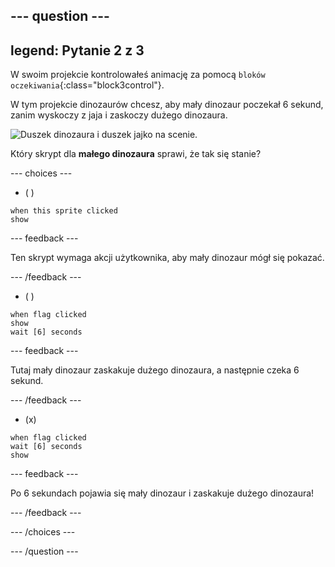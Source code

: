 --- question ---
---
legend: Pytanie 2 z 3
---

W swoim projekcie kontrolowałeś animację za pomocą `bloków oczekiwania`{:class="block3control"}.

W tym projekcie dinozaurów chcesz, aby mały dinozaur poczekał 6 sekund, zanim wyskoczy z jaja i zaskoczy dużego dinozaura.

![Duszek dinozaura i duszek jajko na scenie.](images/quiz-q2.png)

Który skrypt dla **małego dinozaura** sprawi, że tak się stanie?

--- choices ---

- ( )
```blocks3
when this sprite clicked
show
```

  --- feedback ---

Ten skrypt wymaga akcji użytkownika, aby mały dinozaur mógł się pokazać.

  --- /feedback ---

- ( )
```blocks3
when flag clicked
show
wait [6] seconds
```

  --- feedback ---

 Tutaj mały dinozaur zaskakuje dużego dinozaura, a następnie czeka 6 sekund.

  --- /feedback ---

- (x)
```blocks3
when flag clicked
wait [6] seconds
show
```

  --- feedback ---

 Po 6 sekundach pojawia się mały dinozaur i zaskakuje dużego dinozaura!

  --- /feedback ---

--- /choices ---

--- /question ---
